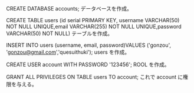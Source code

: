 CREATE DATABASE accounts;
データベースを作成。

CREATE TABLE users (id serial PRIMARY KEY, username VARCHAR(50) NOT NULL UNIQUE,email VARCHAR(255) NOT NULL UNIQUE,password VARCHAR(50) NOT NULL)
テーブルを作成。

INSERT INTO users (username, email, password)VALUES ('gonzou', 'gonzou@gmail.com','quesuithuki');
users を作成。

CREATE USER account WITH PASSWORD '123456';
ROOL を作成。

GRANT ALL PRIVILEGES ON TABLE users TO account;
これで account に権限を与える。
